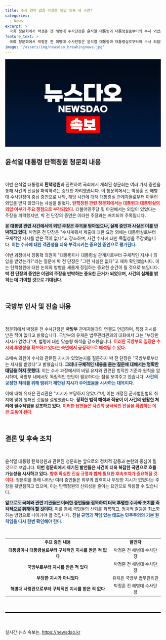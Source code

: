 ```yaml
---
title: 수사 연락 없음 박정훈 외압 의혹 새 국면?
categories:
  - News
excerpt: >
  국회 청문회에서 박정훈 전 해병대 수사단장은 윤석열 대통령과 대통령실로부터의 수사 외압을 부인했습니다. 그는 국방부로부터의 기본적인 지시만 있었던 것으로 확인되어, 야권의 주장과는 상반된 내용이 드러났습니다.
feature_text: >
  국회 청문회에서 박정훈 전 해병대 수사단장은 윤석열 대통령과 대통령실로부터의 수사 외압을 부인했습니다. 그는 국방부로부터의 기본적인 지시만 있었던 것으로 확인되어, 야권의 주장과는 상반된 내용이 드러났습니다.
image: '/assets/img/newsdao_breakingnews.jpg'
---
```


<p><img src="/assets/img/newsdao_breakingnews.jpg" alt="bookingtag 속보" /></p>

<h2 data-ke-size="size26">윤석열 대통령 탄핵청원 청문회 내용</h2>

<p data-ke-size="size16">&nbsp;</p>

<p>이번 윤석열 대통령의 <b>탄핵청원</b>과 관련하여 국회에서 개최된 청문회는 여러 가지 증언을 통해 사건의 진실을 파악하려는 중요한 자리였습니다. 이 청문회에서는 박정훈 전 해병대 수사단장이 중심 증인으로 나와, 해당 사건에 대해 대통령실 관계자들로부터 아무런 외압을 받지 않았다는 사실을 밝혔다. <b><span style="color: #ee2323;">탄핵청원 관련 청문회에서는 대통령과 대통령실의 외압 여부가 주요 쟁점으로 부각되었다.</span></b> 더불어민주당 및 야권에서는 외압이 있었다는 주장을 피력했지만, 박 전 단장의 증언은 이러한 주장과는 배치되어 주목됩니다. </p>

<p><b><span style="background-color: #21538527;">윤 대통령 관련 사건에서의 외압 주장은 주목을 받아왔으나, 실제 증언과 사실은 이를 반박하고 있다.</span></b> 박정훈 전 단장은 "수사계획서 제출에 대한 요청 외에는 대통령실로부터 구체적인 지시를 받은 적이 없다"고 강조하며, 사건 수사에 대한 독립성을 주장했습니다. <b><span style="color: #1a5490;">이는 수사에 대한 객관성을 더욱 부각시키는 중요한 증언으로 평가된다.</span></b></p>

<p>이번 과정에서 장동혁 의원이 "대통령이나 대통령실 관계자로부터 구체적인 지시나 외압을 받았는가?"라는 질문에 박 전 단장은 "그런 사실은 없다"고 재차 확인했습니다. 이는 탄핵청원에 대한 논의의 방향을 새롭게 정립하는 중요한 순간이 될 것으로 보입니다. <b>박 전 단장의 증언은 야권의 주장을 반박하는 중요한 근거가 되었으며, 사건의 실체를 밝히는 데 기여할 것으로 기대된다.</b></p>

<p data-ke-size="size16">&nbsp;</p>

<h2 data-ke-size="size26">국방부 인사 및 진술 내용</h2>

<p data-ke-size="size16">&nbsp;</p>

<p>청문회에서 박정훈 전 수사단장은 <b>국방부</b> 관계자들과의 연결도 언급하며, 특정 지시를 받은 적이 없다고 밝혔습니다. 국방부의 유재은 법무관리관과의 대화에서 그는 "부당한 지시가 없었다"며, 법령에 대한 맞춤형 해석을 강조했습니다. <b><span style="color: #ee2323;">이러한 국방부의 입장은 수사의 투명성을 확보하고 있다는 측면에서 긍정적으로 해석될 수 있다.</span></b> </p>

<p>조배숙 의원이 수사와 관련된 지시가 있었는지를 질문하자 박 전 단장은 "국방부로부터는 지시를 받았다"고 밝혔습니다. <b><span style="background-color: #21538527;">그러나 구체적인 내용을 묻는 질문에 대해서는 명확한 대답을 하지 못했다.</span></b> 이는 수사 과정에서의 비밀 유지와 관련된 법적인 기준과 원칙을 암시하며, 국방부 내에서도 독립적인 판단이 필요하다는 점을 보여주고 있습니다. <b><span style="color: #1a5490;">사건의 공정한 처리를 위해 범위가 제한된 지시가 주어졌음을 시사하는 대목이다.</span></b></p>

<p>이에 대해 유재은 관리관은 "지시가 부당하지 않았다"며, 이는 개정된 군사법원법의 취지에 맞춰 행해진 것임을 설명했습니다. <b>정확한 법적 해석과 적용이 이 사건의 원활한 처리에 필수적임을 강조하고 있다.</b> <b><span style="color: #ee2323;">이러한 답변들은 사건의 궁극적인 진실을 확립하는 데 큰 도움이 된다.</span></b></p>

<p data-ke-size="size16">&nbsp;</p>

<h2 data-ke-size="size26">결론 및 후속 조치</h2>

<p data-ke-size="size16">&nbsp;</p>

<p>윤석열 대통령 탄핵청원과 관련된 청문회는 앞으로의 정치적 갈등과 논란의 중심이 될 것으로 보입니다. <b>이번 청문회에서 제기된 발언들은 사건이 더욱 복잡한 국면으로 흐를 가능성을 시사하고 있다.</b> <b><span style="color: #ee2323;">향후 확실한 진실 규명과 함께 필요한 후속조치가 중요해질 것이다.</span></b> 청문회를 통해 나타난 여러 증언들은 외부의 압력이나 부당한 지시가 없었다는 주장을 뒷받침하고 있으며, 이는 탄핵청원의 신뢰성을 줄이는 요인으로 작용할 수 있습니다. </p>

<p><b><span style="background-color: #21538527;">앞으로도 국회와 관련 기관들은 이러한 증언들을 접목하여 더욱 투명한 수사와 조치를 즉각적으로 취해야 할 것이다.</span></b> 이를 통해 국민들의 신뢰를 회복하고, 정치적 갈등을 최소화하는 방향으로 나아가야 할 것입니다. <b><span style="color: #1a5490;">진실 규명과 책임 있는 태도는 민주주의의 기본 원칙임을 다시 한번 확인해야 한다.</span></b></p>

<p data-ke-size="size16">&nbsp;</p>

<table style="width: 100%; border-collapse: collapse;">
<tr>
<td style="text-align: center; height: 17px;"><b>주요 증언 내용</b></td>
<td style="text-align: center; height: 17px;"><b>발언자</b></td>
</tr>
<tr>
<td style="text-align: center; height: 17px;"><b>대통령이나 대통령실로부터 구체적인 지시를 받은 적 없다</b></td>
<td style="text-align: center; height: 17px;">박정훈 전 해병대 수사단장</td>
</tr>
<tr>
<td style="text-align: center; height: 17px;"><b>국방부로부터 지시를 받은 적 있다</b></td>
<td style="text-align: center; height: 17px;">박정훈 전 해병대 수사단장</td>
</tr>
<tr>
<td style="text-align: center; height: 17px;"><b>부당한 지시가 아니었다</b></td>
<td style="text-align: center; height: 17px;">유재은 국방부 법무관리관</td>
</tr>
<tr>
<td style="text-align: center; height: 17px;"><b>해병대 사령관으로부터 구체적인 지시를 받은 적 없다</b></td>
<td style="text-align: center; height: 17px;">박정훈 전 해병대 수사단장</td>
</tr>
</table>

<p data-ke-size="size16">&nbsp;</p>

<hr style="border: 1px solid #000; margin: 20px 0;"/>

<p data-ke-size="size16">&nbsp;</p>
실시간 뉴스 속보는, <a href="https://newsdao.kr" rel="dofollow">https://newsdao.kr</a>


